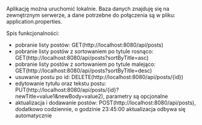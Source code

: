Aplikację można uruchomić lokalnie. 
Baza danych znajduję się na zewnętrznym serwerze, a dane potrzebne do połączenia są w pliku: application.properties.

Spis funkcjonalności:
- pobranie listy postów: GET(http://localhost:8080/api/posts)
- pobranie listy postów z sortowaniem po tytule rosnąco: GET(http://localhost:8080/api/posts?sortByTitle=asc)
- pobranie listy postów z sortowaniem po tytule malejąco: GET(http://localhost:8080/api/posts?sortByTitle=desc)
- usuwanie postu po id: DELETE(http://localhost:8080/api/posts/{id})
- edytowanie tytułu oraz tekstu postu: PUT(http://localhost:8080/api/posts/{id}?newTitle=value1&newBody=value2), parametry są opcjonalne
- aktualizacja i dodawanie postów: POST(http://localhost:8080/api/posts), dodatkowo codziennie, o godzinie 23:45:00 aktualizacja odbywa się automatycznie

